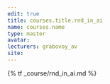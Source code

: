 ```yaml
---
edit: true
title: courses.title.rnd_in_ai
name: courses.name
type: master
avatar:
lecturers: grabovoy_av
site: 
---
```


{% tf _course/rnd_in_ai.md %}
